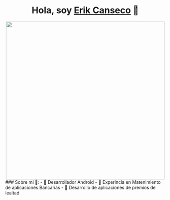 
<div align="center">
    <h1 align="center">Hola, soy <a href="www.linkedin.com/in/erik-canseco-perez-7a371760">Erik Canseco</a> 👋 </h1>
</div>
<div align="center">
    <img src="https://i.imgur.com/f4G79QJ.png" height="500px">
</div>
### Sobre mi 🧑:
- 🌱 Desarrollador Android 
- 🌱 Experincia en Matenimiento de aplicaciones Bancarias 
- 🌱 Desarrollo de aplicaciones de premios de lealtad
